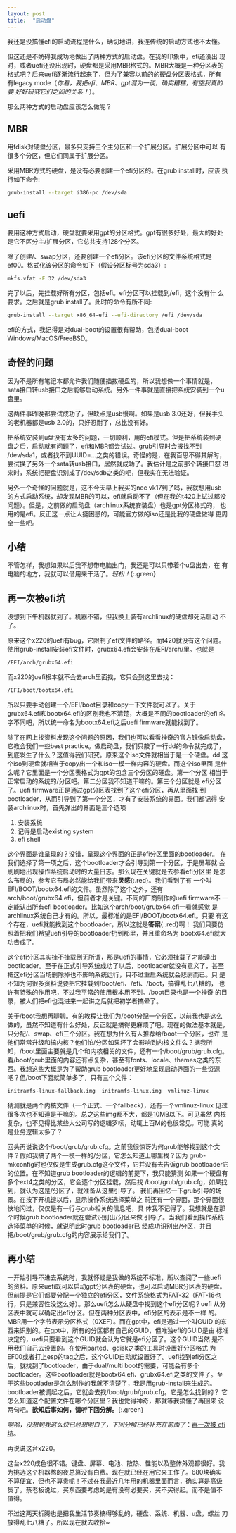 ```yaml
---
layout: post
title:  "启动盘"
---
```


我还是没搞懂efi的启动流程是什么，确切地讲，我连传统的启动方式也不太懂。

但这还是不妨碍我成功地做出了两种方式的启动盘。在我的印象中，efi还没出
现时，或者uefi还没出现时，硬盘都是采用MBR格式的。MBR大概是一种分区表的
格式吧？后来uefi逐渐流行起来了，但为了兼容以前的的硬盘分区表格式，所有
有legacy mode（*你看，我把efi、MBR、gpt混为一谈，确实糟糕，有空我真的要
好好研究它们之间的关系！*）。

那么两种方式的启动盘应该怎么做呢？

## MBR

用fdisk对硬盘分区，最多只支持三个主分区和一个扩展分区。扩展分区中可以
有很多个分区，但它们同属于扩展分区。

采用MBR方式的硬盘，是没有必要创建一个efi分区的。在grub install时，应该
执行如下命令:
```bash
grub-install --target i386-pc /dev/sda
```

## uefi

要用这种方式启动，硬盘就要采用gpt的分区格式。gpt有很多好处，最大的好处
是它不区分主/扩展分区，它总共支持128个分区。

除了创建/、swap分区，还要创建一个efi分区。该efi分区的文件系统格式是
ef00。格式化该分区的命令如下（假设分区标号为sda3）:
```bash
mkfs.vfat -F 32 /dev/sda3
```

完了以后，先挂载好所有分区，包括efi。efi分区可以挂载到/efi，这个没有什
么要求。之后就是grub install了。此时的命令有所不同:
```bash
grub-install --target x86_64-efi --efi-directory /efi /dev/sda
```

efi的方式，我记得是对dual-boot的设置很有帮助，包括dual-boot
Windows/MacOS/FreeBSD。

## 奇怪的问题

因为不是所有笔记本都允许我们随便插拔硬盘的，所以我想做一个事情就是，
sata接口转usb接口之后能够启动系统。另外一件事就是直接把系统安装到一个u
盘里。

这两件事昨晚都尝试成功了，但缺点是usb慢啊。如果是usb 3.0还好，但我手头
的老机器都是usb 2.0的，只好忍耐了，总比没有好。

把系统安装到u盘没有太多的问题，一切顺利，用的efi模式。但是把系统装到硬
盘之后，启动就有问题了，efi和MBR都尝试过。grub引导时会报找不到
/dev/sda1，或者找不到UUID=...之类的错误。奇怪的是，在我百思不得其解时，
尝试换了另外一个sata转usb接口，居然就成功了。我估计是之前那个转接口怼
进来时，系统把硬盘识别成了/dev/sdb之类的吧，但我实在无法验证。

另外一个奇怪的问题就是，这不今天早上我买的nec vk17到了吗，我就想用usb
的方式启动系统，却发现MBR的可以，efi就启动不了（但在我的t420上试过都没
问题）。但是，之前做的启动盘（archlinux系统安装盘）也是gpt分区格式的，
也用的是efi。反正这一点让人挺困惑的，可能官方做的iso还是比我的硬盘做得
更周全一些吧。

## 小结

不管怎样，我想如果以后我不想带电脑出门，我还是可以只带着个u盘出去，在
有电脑的地方，我就可以借用来干活了。*轻松！*{:.green}

## 再一次被efi坑

没想到下午机器就到了。机器不错，但我换上装有archlinux的硬盘却死活启动
不了。

原来这个x220的uefi有bug，它限制了efi文件的路径。而t420就没有这个问题。
使用grub-install安装efi文件时，grubx64.efi会安装在/EFI/arch/里。也就是
```bash
/EFI/arch/grubx64.efi
```

而x220的uefi根本就不会去arch里面找，它只会到这里去找：
```bash
/EFI/boot/bootx64.efi
```

所以只要手动创建一个/EFI/boot目录和copy一下文件就可以了。关于
grubx64.efi和bootx64.efi的区别我也不清楚，大概是不同的bootloader的efi
名字不同吧，所以统一命名为bootx64.efi之后uefi firmware就能找到了。

除了在网上找资料发现这个问题的原因，我们也可以看看神奇的官方镜像启动盘，
它教会我们一些best practice。做启动盘，我们只敲了一行dd的命令就完成了，
到底发生了什么？这值得我们研究。原来这个iso文件就相当于是一个硬盘。dd
这个iso到硬盘就相当于copy出一个和iso一模一样内容的硬盘。而这个iso里面
是什么呢？它里面是一个分区表格式为gpt的包含三个分区的硬盘。第一个分区
相当于正常启动的系统的/分区吧。第二分区我不知道干嘛的。第三个分区就是
efi分区了。uefi firmware正是通过gpt分区表找到了这个efi分区，再从里面找
到bootloader，从而引导到了第一个分区，才有了安装系统的界面。我们都记得
安装archlinux时，首先弹出的界面是三个选项

1. 安装系统
2. 记得是启动existing system
3. efi shell

这个界面是谁呈现的？没错，呈现这个界面的正是efi分区里面的bootloader。
在我们选择了第一项之后，这个bootloader才会引导到第一个分区，于是屏幕就
会刷刷地出现操作系统启动时的大量日志。那么现在关键就是去参看efi分区里
是怎么布局的，参考它布局必然能给我们带来**灵感**{:.red}。我们看到了有
一个叫EFI/BOOT/bootx64.efi的文件。虽然除了这个之外，还有
arch/boot/grubx64.efi，但前者才是关键。不同的厂商制作的uefi firmware不
一定能认出所有efi bootloader。比如这个arch/boot/grubx64.efi一看就感觉
是archlinux系统自己才有的。所以，最标准的是EFI/BOOT/bootx64.efi。只要
有这个存在，uefi就能找到这个bootloader，所以这就是**答案**{:.red}啊！
我们只要仿照着把我们希望uefi引导的bootloader扔到那里，并且重命名为
bootx64.efi就大功告成了。

这个efi分区其实挂不挂载倒无所谓，那是uefi的事情，它必须挂载了才能读出
bootloader。至于在正式引导系统成功了以后，bootloader就没有意义了，甚至
把这efi分区当场删除掉也不影响系统运行，只不过重启系统就会悲剧而已。只
是不知为何很多资料说要把它挂载到/boot/efi、/efi、/boot，搞得乱七八糟的，
也许有特殊的作用吧，不过我平常的使用根本用不到。/boot目录也是一个神奇
的目录，被人们把efi也混进来一起讲之后就把初学者搞晕了。

关于/boot我想再聊聊。有的教程让我们为/boot分配一个分区，以前我也是这么
做的，虽然不知道有什么好处，反正就是搞得更麻烦了吧。现在的做法基本就是，
只分配/、swap、efi三个分区。我在想为什么有人推荐给/boot一个分区，也许
是他们常常升级和搞内核？他们怕/分区如果坏了会影响到内核文件么？据我所
知，/boot里面主要就是几个和内核相关的文件，还有一个/boot/grub/grub.cfg。
看/boot/grub里面的内容还有点复杂，甚至有fonts、locale、themes之类的东
西。我想这些大概是为了帮助grub bootloader更好地呈现启动界面的一些资源
吧？但/boot下面就简单多了，只有三个文件：

```bash
initramfs-linux-fallback.img  initramfs-linux.img  vmlinuz-linux
```

猜测就是两个内核文件（一个正式、一个fallback），还有一个vmlinuz-linux
见过很多次也不知道是干嘛的。总之这些img都不大，都是10MB以下。可见虽然
内核复杂，也不见得比某些大公司写的逻辑罗嗦，动辄上百M的也很常见。可能
真的是业务逻辑太多了？

回头再说说这个/boot/grub/grub.cfg。之前我很惊讶为何grub能够找到这个文
件？假如我搞了两个一模一样的/分区，它怎么知道上哪里找？因为
grub-mkconfig时也仅仅是生成grub.cfg这个文件，它并没有去告诉grub
bootloader它的位置。在不知道grub bootloader的逻辑的前提下，我只能猜测
如果一个硬盘有多个ext4之类的分区，它会逐个分区挂载，然后找
/boot/grub/grub.cfg，如果找到，就认为这是/分区了，就准备从这里引导了。
我们再回忆一下grub引导的场景。在按下开机键以后，显示操作系统选择菜单之
前还有一个界面，那个界面很快地闪过，仅仅是有一行与grub相关的信息吧，具
体我不记得了。我想就是在那个时候grub bootloader就在尝试识别出/分区来做
引导了。当我们看到操作系统选择菜单的时候，就说明此时grub bootloader已
经成功识别出/分区，并且把/boot/grub/grub.cfg的内容展示给我们了。

## 再小结

一开始引导不进去系统时，我就怀疑是我做的系统不标准，所以查阅了一些uefi
的资料。原来uefi既可以启动gpt分区表的硬盘，也可以启动MBR分区表的硬盘。
但前提是它们都要分配一个独立的efi分区，文件系统格式为FAT-32（FAT-16也
行，只是兼容性没这么好）。那么uefi怎么从硬盘中找到这个efi分区呢？uefi
从分区表中就可以确定出efi分区。但在两种分区表中，efi分区的表示是不一样
的。MBR用一个字节表示分区格式（0XEF）。而在gpt中，efi是通过一个叫GUID
的东西来识别的。在gpt中，所有的分区都有自己的GUID，但唯独efi的GUID是由
标准决定的，uefi只要看到这个GUID就会认为它就是efi分区了。这个GUID当然
是不用我们自己去设置的。在使用parted、gdisk之类的工具时设置好分区格式
为EF00或者打上esp的tag之后，这个GUID自动就设置好了。uefi找到efi分区之
后，就找到了bootloader，由于dual/multi boot的需要，可能会有多个
bootloader。这些bootloader就是bootx64.efi、grubx64.efi之类的文件了。至
于这些bootlader是怎么制作的我就不清楚了，我是用grub-install来生成的。
bootloader被调起之后，它就会去找/boot/grub/grub.cfg。它是怎么找到的？
它怎么知道这个配置文件在哪个分区里？我也觉得神奇，那就等我搞懂了再回来
说两句吧。**欲知后事如何，请听下回分解。**{:.green}

*啊哈，没想到我这么快已经想明白了，下回分解已经补充在前面了*：[再一次被
efi坑](#再一次被efi坑)。

再说说这台x220。

这台x220成色很不错。键盘、屏幕、电池、散热、性能以及整体外观都很好。我
为挑选这个机器熬的夜总算没有白费。现在就已经在用它来工作了。680块确实
不算便宜，但也不算贵呢！不过在我最近几年用的机器里面而言，确实算是高级
货了。蔡老板说过，买东西要考虑的是有没有必要买，买不买得起。而不是值不
值得。

不过这两天折腾也是把我生活节奏搞得够乱的，硬盘、系统、机器、u盘，螺丝
刀放得乱七八糟了。所以现在就去收拾~
